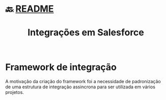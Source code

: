 # :back: [README](../../../README.md#programming-languages)

<h1 align="center">
    Integrações em Salesforce
</h1>

<br>

# Framework de integração
A motivação da criação do framework foi a necessidade de padronização de uma estrutura de integração assincrona para ser utilizada em vários projetos.

